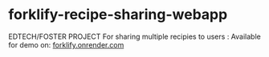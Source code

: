 # forklify-recipe-sharing-webapp

EDTECH/FOSTER PROJECT
For sharing multiple recipies to users :
Available for demo on: [forklify.onrender.com](http://forklify.onrender.com/)
